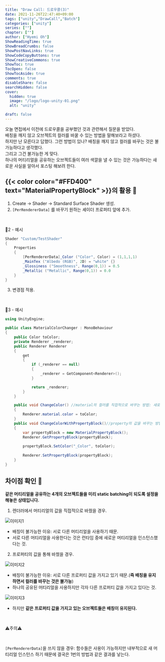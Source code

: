 ```yaml
---
title: "Draw Call: 드로우콜(3)"
date: 2021-11-26T22:47:40+09:00
tags: ["unity","DrawCall","Batch"]
categories: ["unity"]
series: [""]
chapter: [""]
author: ["Hyemi Oh"]
ShowReadingTime: true
ShowBreadCrumbs: false
ShowPostNavLinks: true
ShowCodeCopyButtons: true
ShowCreativeCommons: true
ShowToc: true
TocOpen: false
ShowTocAside: true
comments: true
disableShare: false
searchHidden: false
cover:
  hidden: true
  image: "/logo/logo-unity-01.png"
  alt: "unity"

draft: false
---
```


오늘 면접에서 이전에 드로우콜을 공부했던 것과 관련해서 질문을 받았다. 
<br>
배칭을 깨지 않고 오브젝트의 컬러를 바꿀 수 있는 방법을 말해보라고 하셨다.
<br>
하지만 난 모른다고 답했다. 그런 방법이 있나? 배칭을 깨지 않고 컬러를 바꾸는 것은 불가능하다고 생각했다.
<br>
 그리고 그건 불가능한 게 맞다.
<br>
하나의 머티리얼을 공유하는 오브젝트들이 여러 색깔을 낼 수 있는 것은 가능하다는 새로운 사실을 알아서 포스팅 해보려 한다.

## {{< color color="#FFD400" text="MaterialPropertyBlock" >}}의 활용 🧐
1. Create -> Shader -> Standard Surface Shader 생성.
2. `[PerRendererData]` 를 바꾸기 원하는 셰이더 프로퍼티 앞에 추가.
<br>

💚2 - 예시

```csharp
Shader "Custom/TestShader"
{
    Properties
    {
        [PerRendererData]_Color ("Color", Color) = (1,1,1,1)
        _MainTex ("Albedo (RGB)", 2D) = "white" {}
        _Glossiness ("Smoothness", Range(0,1)) = 0.5
        _Metallic ("Metallic", Range(0,1)) = 0.0
    }
}
```

3. 변경점 적용.

<br>

💚3 - 예시

```csharp
using UnityEngine;

public class MaterialColorChanger : MonoBehaviour
{
    public Color toColor;
    private Renderer _renderer;
    public Renderer Renderer
    {
        get
        {
            if (_renderer == null)
            {
                _renderer = GetComponent<Renderer>();
            }

            return _renderer;
        }
    }

    public void ChangeColor() //material의 컬러를 직접적으로 바꾸는 방법: 새로운 material instance가 생성됨.
    {
        Renderer.material.color = toColor;
    }
    public void ChangeColorWithPropertyBlock()//property의 값을 바꾸는 방법. 하나의 material을 사용하면서 서로 다른 값을 가질 수 있음.
    {
        var propertyBlock = new MaterialPropertyBlock();
        Renderer.GetPropertyBlock(propertyBlock);
        
        propertyBlock.SetColor("_Color", toColor);
        
        Renderer.SetPropertyBlock(propertyBlock);
    }
}
```
## 차이점 확인 🧐

**같은 머티리얼을 공유하는 4개의 오브젝트들을 미리 static batching이 되도록 설정을 해놓은 상태입니다.**

1. 렌더러에서 머티리얼의 값을 직접적으로 바꿨을 경우.

![이미지1](/images/studying6_2.png)

- 배칭이 불가능한 이유: 서로 다른 머티리얼을 사용하기 때문.
- 서로 다른 머티리얼을 사용한다는 것은 런타임 중에 새로운 머티리얼을 인스턴스했다는 것.

2. 프로퍼티의 값을 통해 바꿨을 경우.

![이미지2](/images/studying6_1.png)

- 배칭이 불가능한 이유: 서로 다른 프로퍼티 값을 가지고 있기 때문.(**즉 배칭을 유지하면서 컬러를 바꾸는 것은 불가능**)
- 하나의 공유된 머티리얼을 사용하지만 각자 다른 프로퍼티 값을 가지고 있다는 것.

![이미지3](/images/studying6_0.png)

- 하지만 **같은 프로퍼티 값을 가지고 있는 오브젝트들은 배칭이 유지된다.**
<br>

⚠️주의⚠️

<br>

`[PerRendererData]`을 쓰지 않을 경우: 함수들은 사용이 가능하지만 내부적으로 새 머티리얼 인스턴스 하기 때문에 결국은 1번의 방법과 같은 결과를 낳는다.

